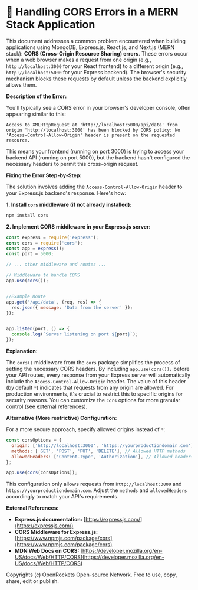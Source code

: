 # 🐞 Handling CORS Errors in a MERN Stack Application


This document addresses a common problem encountered when building applications using MongoDB, Express.js, React.js, and Next.js (MERN stack): **CORS (Cross-Origin Resource Sharing) errors**.  These errors occur when a web browser makes a request from one origin (e.g., `http://localhost:3000` for your React frontend) to a different origin (e.g., `http://localhost:5000` for your Express backend).  The browser's security mechanism blocks these requests by default unless the backend explicitly allows them.


**Description of the Error:**

You'll typically see a CORS error in your browser's developer console, often appearing similar to this:

```
Access to XMLHttpRequest at 'http://localhost:5000/api/data' from origin 'http://localhost:3000' has been blocked by CORS policy: No 'Access-Control-Allow-Origin' header is present on the requested resource.
```

This means your frontend (running on port 3000) is trying to access your backend API (running on port 5000), but the backend hasn't configured the necessary headers to permit this cross-origin request.


**Fixing the Error Step-by-Step:**

The solution involves adding the `Access-Control-Allow-Origin` header to your Express.js backend's response.  Here's how:

**1. Install `cors` middleware (if not already installed):**

```bash
npm install cors
```

**2. Implement CORS middleware in your Express.js server:**

```javascript
const express = require('express');
const cors = require('cors');
const app = express();
const port = 5000;

// ... other middleware and routes ...

// Middleware to handle CORS
app.use(cors());


//Example Route
app.get('/api/data', (req, res) => {
  res.json({ message: 'Data from the server' });
});


app.listen(port, () => {
  console.log(`Server listening on port ${port}`);
});
```

**Explanation:**

The `cors()` middleware from the `cors` package simplifies the process of setting the necessary CORS headers. By including `app.use(cors());` before your API routes, every response from your Express server will automatically include the `Access-Control-Allow-Origin` header.  The value of this header (by default `*`)  indicates that requests from any origin are allowed.  For production environments, it's crucial to restrict this to specific origins for security reasons.  You can customize the `cors` options for more granular control (see external references).


**Alternative (More restrictive) Configuration:**

For a more secure approach, specify allowed origins instead of `*`:


```javascript
const corsOptions = {
  origin: ['http://localhost:3000', 'https://yourproductiondomain.com'], // Add your allowed origins here
  methods: ['GET', 'POST', 'PUT', 'DELETE'], // Allowed HTTP methods
  allowedHeaders: ['Content-Type', 'Authorization'], // Allowed headers
};

app.use(cors(corsOptions));
```

This configuration only allows requests from `http://localhost:3000` and `https://yourproductiondomain.com`.  Adjust the `methods` and `allowedHeaders` accordingly to match your API's requirements.


**External References:**

* **Express.js documentation:** [https://expressjs.com/](https://expressjs.com/)
* **CORS Middleware for Express.js:** [https://www.npmjs.com/package/cors](https://www.npmjs.com/package/cors)
* **MDN Web Docs on CORS:** [https://developer.mozilla.org/en-US/docs/Web/HTTP/CORS](https://developer.mozilla.org/en-US/docs/Web/HTTP/CORS)


Copyrights (c) OpenRockets Open-source Network. Free to use, copy, share, edit or publish.

